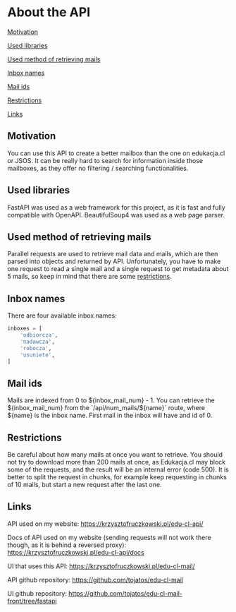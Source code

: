 # About the API
[Motivation](#Motivation)

[Used libraries](#Used-libraries)

[Used method of retrieving mails](#Used-method-of-retrieving-mails)

[Inbox names](#Inbox-names)

[Mail ids](#Mail-ids)

[Restrictions](#Restrictions)

[Links](#Links)
## Motivation
You can use this API to create a better mailbox than the one on edukacja.cl or JSOS.
It can be really hard to search for information inside those mailboxes, as they offer no filtering / searching functionalities.
## Used libraries
FastAPI was used as a web framework for this project, as it is fast and fully compatible with OpenAPI.
BeautifulSoup4 was used as a web page parser.

## Used method of retrieving mails
Parallel requests are used to retrieve mail data and mails, which are then parsed into objects and returned by API.
Unfortunately, you have to make one request to read a single mail and a single request to get metadata about 5 mails, so keep in mind that there are some [restrictions](#Restrictions).


## Inbox names
There are four available inbox names:

```python
inboxes = [
    'odbiorcza',
    'nadawcza',
    'robocza',
    'usuniete',
]
```
## Mail ids
Mails are indexed from 0 to ${inbox_mail_num} - 1.
You can retrieve the ${inbox_mail_num} from the `/api/num_mails/${name}` route, where ${name} is the inbox name.
First mail in the inbox will have and id of 0.
## Restrictions
Be careful about how many mails at once you want to retrieve.
You should not try to download more than 200 mails at once, as Edukacja.cl may block some of the requests, and the result will be an internal error (code 500).
It is better to split the request in chunks, for example keep requesting in chunks of 10 mails, but start a new request after the last one.
## Links
API used on my website: https://krzysztofruczkowski.pl/edu-cl-api/

Docs of API used on my website (sending requests will not work there though, as it is behind a reversed proxy): https://krzysztofruczkowski.pl/edu-cl-api/docs

UI that uses this API: https://krzysztofruczkowski.pl/edu-cl-mail/

API github repository: https://github.com/tojatos/edu-cl-mail

UI github repository: https://github.com/tojatos/edu-cl-mail-front/tree/fastapi
